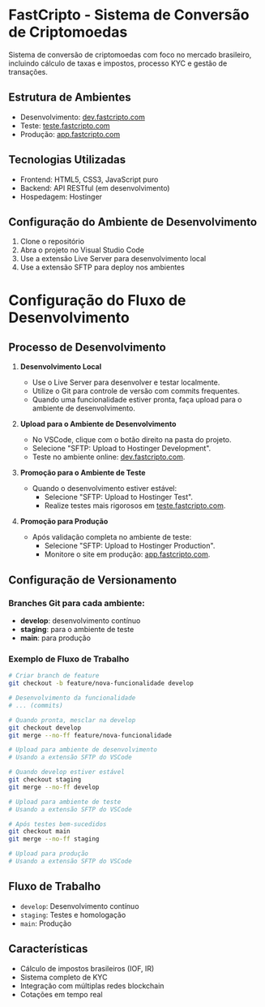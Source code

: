 # FastCripto - Sistema de Conversão de Criptomoedas

Sistema de conversão de criptomoedas com foco no mercado brasileiro, incluindo cálculo de taxas e impostos, processo KYC e gestão de transações.

## Estrutura de Ambientes

- Desenvolvimento: [dev.fastcripto.com](https://dev.fastcripto.com)
- Teste: [teste.fastcripto.com](https://teste.fastcripto.com)
- Produção: [app.fastcripto.com](https://app.fastcripto.com)

## Tecnologias Utilizadas

- Frontend: HTML5, CSS3, JavaScript puro
- Backend: API RESTful (em desenvolvimento)
- Hospedagem: Hostinger

## Configuração do Ambiente de Desenvolvimento

1. Clone o repositório
2. Abra o projeto no Visual Studio Code
3. Use a extensão Live Server para desenvolvimento local
4. Use a extensão SFTP para deploy nos ambientes

# Configuração do Fluxo de Desenvolvimento

## Processo de Desenvolvimento

1. **Desenvolvimento Local**

   - Use o Live Server para desenvolver e testar localmente.
   - Utilize o Git para controle de versão com commits frequentes.
   - Quando uma funcionalidade estiver pronta, faça upload para o ambiente de desenvolvimento.

2. **Upload para o Ambiente de Desenvolvimento**

   - No VSCode, clique com o botão direito na pasta do projeto.
   - Selecione "SFTP: Upload to Hostinger Development".
   - Teste no ambiente online: [dev.fastcripto.com](http://dev.fastcripto.com).

3. **Promoção para o Ambiente de Teste**

   - Quando o desenvolvimento estiver estável:
     - Selecione "SFTP: Upload to Hostinger Test".
     - Realize testes mais rigorosos em [teste.fastcripto.com](http://teste.fastcripto.com).

4. **Promoção para Produção**
   - Após validação completa no ambiente de teste:
     - Selecione "SFTP: Upload to Hostinger Production".
     - Monitore o site em produção: [app.fastcripto.com](http://app.fastcripto.com).

## Configuração de Versionamento

### Branches Git para cada ambiente:

- **develop**: desenvolvimento contínuo
- **staging**: para o ambiente de teste
- **main**: para produção

### Exemplo de Fluxo de Trabalho

```bash
# Criar branch de feature
git checkout -b feature/nova-funcionalidade develop

# Desenvolvimento da funcionalidade
# ... (commits)

# Quando pronta, mesclar na develop
git checkout develop
git merge --no-ff feature/nova-funcionalidade

# Upload para ambiente de desenvolvimento
# Usando a extensão SFTP do VSCode

# Quando develop estiver estável
git checkout staging
git merge --no-ff develop

# Upload para ambiente de teste
# Usando a extensão SFTP do VSCode

# Após testes bem-sucedidos
git checkout main
git merge --no-ff staging

# Upload para produção
# Usando a extensão SFTP do VSCode
```

## Fluxo de Trabalho

- `develop`: Desenvolvimento contínuo
- `staging`: Testes e homologação
- `main`: Produção

## Características

- Cálculo de impostos brasileiros (IOF, IR)
- Sistema completo de KYC
- Integração com múltiplas redes blockchain
- Cotações em tempo real
